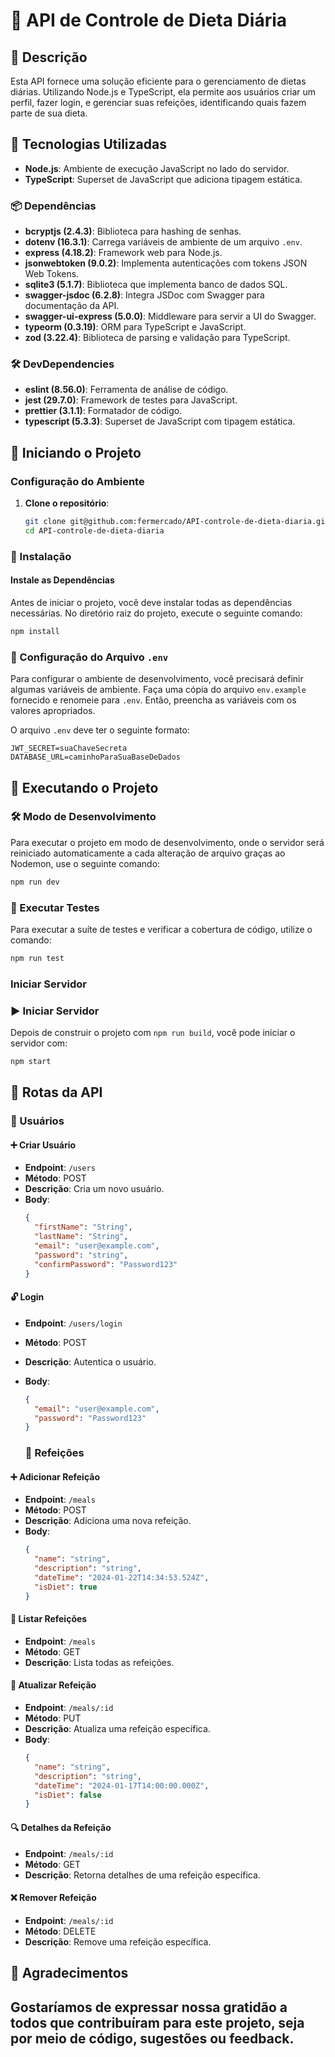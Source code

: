 # 🍏 API de Controle de Dieta Diária

## 📝 Descrição

Esta API fornece uma solução eficiente para o gerenciamento de dietas diárias. Utilizando Node.js e TypeScript, ela permite aos usuários criar um perfil, fazer login, e gerenciar suas refeições, identificando quais fazem parte de sua dieta.

## 🚀 Tecnologias Utilizadas

- **Node.js**: Ambiente de execução JavaScript no lado do servidor.
- **TypeScript**: Superset de JavaScript que adiciona tipagem estática.

### 📦 Dependências

- **bcryptjs (2.4.3)**: Biblioteca para hashing de senhas.
- **dotenv (16.3.1)**: Carrega variáveis de ambiente de um arquivo `.env`.
- **express (4.18.2)**: Framework web para Node.js.
- **jsonwebtoken (9.0.2)**: Implementa autenticações com tokens JSON Web Tokens.
- **sqlite3 (5.1.7)**: Biblioteca que implementa banco de dados SQL.
- **swagger-jsdoc (6.2.8)**: Integra JSDoc com Swagger para documentação da API.
- **swagger-ui-express (5.0.0)**: Middleware para servir a UI do Swagger.
- **typeorm (0.3.19)**: ORM para TypeScript e JavaScript.
- **zod (3.22.4)**: Biblioteca de parsing e validação para TypeScript.

### 🛠️ DevDependencies

- **eslint (8.56.0)**: Ferramenta de análise de código.
- **jest (29.7.0)**: Framework de testes para JavaScript.
- **prettier (3.1.1)**: Formatador de código.
- **typescript (5.3.3)**: Superset de JavaScript com tipagem estática.

## 🚀 Iniciando o Projeto

### Configuração do Ambiente

1. **Clone o repositório**:
   ```bash
   git clone git@github.com:fermercado/API-controle-de-dieta-diaria.git
   cd API-controle-de-dieta-diaria
   ```

### 📌 Instalação

#### Instale as Dependências

Antes de iniciar o projeto, você deve instalar todas as dependências necessárias. No diretório raiz do projeto, execute o seguinte comando:

```bash
npm install
```

### 🔐 Configuração do Arquivo `.env`

Para configurar o ambiente de desenvolvimento, você precisará definir algumas variáveis de ambiente. Faça uma cópia do arquivo `env.example` fornecido e renomeie para `.env`. Então, preencha as variáveis com os valores apropriados.

O arquivo `.env` deve ter o seguinte formato:

```env
JWT_SECRET=suaChaveSecreta
DATABASE_URL=caminhoParaSuaBaseDeDados
```

## 🚀 Executando o Projeto

### 🛠️ Modo de Desenvolvimento

Para executar o projeto em modo de desenvolvimento, onde o servidor será reiniciado automaticamente a cada alteração de arquivo graças ao Nodemon, use o seguinte comando:

```bash
npm run dev
```

### 🧪 Executar Testes

Para executar a suíte de testes e verificar a cobertura de código, utilize o comando:

```bash
npm run test
```

### Iniciar Servidor

### ▶️ Iniciar Servidor

Depois de construir o projeto com `npm run build`, você pode iniciar o servidor com:

```bash
npm start
```

## 📡 Rotas da API

### 👥 Usuários

#### ➕ Criar Usuário

- **Endpoint**: `/users`
- **Método**: POST
- **Descrição**: Cria um novo usuário.
- **Body**:
  ```json
  {
    "firstName": "String",
    "lastName": "String",
    "email": "user@example.com",
    "password": "string",
    "confirmPassword": "Password123"
  }
  ```

#### 🔓 Login

- **Endpoint**: `/users/login`
- **Método**: POST
- **Descrição**: Autentica o usuário.
- **Body**:

  ```json
  {
    "email": "user@example.com",
    "password": "Password123"
  }
  ```

  ### 🥗 Refeições


#### ➕ Adicionar Refeição

- **Endpoint**: `/meals`
- **Método**: POST
- **Descrição**: Adiciona uma nova refeição.
- **Body**:
  ```json
  {
    "name": "string",
    "description": "string",
    "dateTime": "2024-01-22T14:34:53.524Z",
    "isDiet": true
  }
  ```

#### 📜 Listar Refeições

- **Endpoint**: `/meals`
- **Método**: GET
- **Descrição**: Lista todas as refeições.

#### 🔄 Atualizar Refeição

- **Endpoint**: `/meals/:id`
- **Método**: PUT
- **Descrição**: Atualiza uma refeição específica.
- **Body**:
  ```json
  {
    "name": "string",
    "description": "string",
    "dateTime": "2024-01-17T14:00:00.000Z",
    "isDiet": false
  }
  ```

#### 🔍 Detalhes da Refeição

- **Endpoint**: `/meals/:id`
- **Método**: GET
- **Descrição**: Retorna detalhes de uma refeição específica.

#### ❌ Remover Refeição

- **Endpoint**: `/meals/:id`
- **Método**: DELETE
- **Descrição**: Remove uma refeição específica.

## 💖 Agradecimentos
Gostaríamos de expressar nossa gratidão a todos que contribuíram para este projeto, seja por meio de código, sugestões ou feedback.
---

